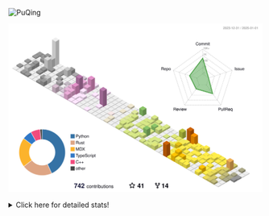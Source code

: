 ![PuQing](https://user-images.githubusercontent.com/27223114/171565019-9a56fae6-b08b-421f-99db-7e830da42371.png)

![](./profile-3d-contrib/profile-season-animate.svg)

<details>
<summary>Click here for detailed stats!</summary>

<!--START_SECTION:waka-->
![Lines of code](https://img.shields.io/badge/From%20Hello%20World%20I%27ve%20Written-1.6%20million%20lines%20of%20code-blue)

**🐱 My GitHub Data** 

> 📦 415.4 kB Used in GitHub's Storage 
 > 
> 🏆 3 Contributions in the Year 2025
 > 
> 🚫 Not Opted to Hire
 > 
> 📜 38 Public Repositories 
 > 
> 🔑 33 Private Repositories 
 > 
**I'm an Early 🐤** 

```text
🌞 Morning                646 commits         ██░░░░░░░░░░░░░░░░░░░░░░░   07.61 % 
🌆 Daytime                3713 commits        ███████████░░░░░░░░░░░░░░   43.76 % 
🌃 Evening                1955 commits        ██████░░░░░░░░░░░░░░░░░░░   23.04 % 
🌙 Night                  2171 commits        ██████░░░░░░░░░░░░░░░░░░░   25.59 % 
```


📊 **This Week I Spent My Time On** 

```text
💬 Programming Languages: 
Python                   5 hrs 56 mins       ██████░░░░░░░░░░░░░░░░░░░   23.84 % 
Other                    5 hrs 46 mins       ██████░░░░░░░░░░░░░░░░░░░   23.22 % 
Rust                     3 hrs 52 mins       ████░░░░░░░░░░░░░░░░░░░░░   15.57 % 
CLI                      2 hrs 33 mins       ███░░░░░░░░░░░░░░░░░░░░░░   10.28 % 
Music                    2 hrs 16 mins       ██░░░░░░░░░░░░░░░░░░░░░░░   09.13 % 

🔥 Editors: 
VS Code                  13 hrs 49 mins      ██████████████░░░░░░░░░░░   55.49 % 
Terminal                 2 hrs 33 mins       ███░░░░░░░░░░░░░░░░░░░░░░   10.28 % 
NetEaseMusic             2 hrs 16 mins       ██░░░░░░░░░░░░░░░░░░░░░░░   09.13 % 
Telegram                 2 hrs 13 mins       ██░░░░░░░░░░░░░░░░░░░░░░░   08.92 % 
Notes                    1 hr 55 mins        ██░░░░░░░░░░░░░░░░░░░░░░░   07.71 % 

💻 Operating System: 
Mac                      11 hrs 5 mins       ███████████░░░░░░░░░░░░░░   44.51 % 
WSL                      10 hrs 28 mins      ███████████░░░░░░░░░░░░░░   42.03 % 
Linux                    3 hrs 21 mins       ███░░░░░░░░░░░░░░░░░░░░░░   13.46 % 
```


<!--END_SECTION:waka-->
</details>
